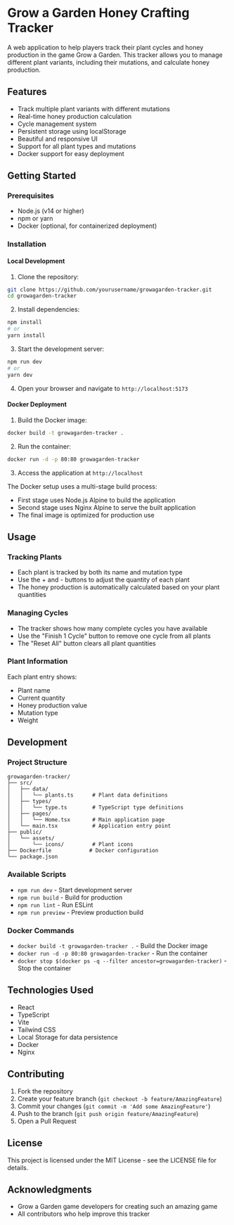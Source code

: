 # Grow a Garden Honey Crafting Tracker

A web application to help players track their plant cycles and honey production in the game Grow a Garden. This tracker allows you to manage different plant variants, including their mutations, and calculate honey production.

## Features

- Track multiple plant variants with different mutations
- Real-time honey production calculation
- Cycle management system
- Persistent storage using localStorage
- Beautiful and responsive UI
- Support for all plant types and mutations
- Docker support for easy deployment

## Getting Started

### Prerequisites

- Node.js (v14 or higher)
- npm or yarn
- Docker (optional, for containerized deployment)

### Installation

#### Local Development

1. Clone the repository:
```bash
git clone https://github.com/yourusername/growagarden-tracker.git
cd growagarden-tracker
```

2. Install dependencies:
```bash
npm install
# or
yarn install
```

3. Start the development server:
```bash
npm run dev
# or
yarn dev
```

4. Open your browser and navigate to `http://localhost:5173`

#### Docker Deployment

1. Build the Docker image:
```bash
docker build -t growagarden-tracker .
```

2. Run the container:
```bash
docker run -d -p 80:80 growagarden-tracker
```

3. Access the application at `http://localhost`

The Docker setup uses a multi-stage build process:
- First stage uses Node.js Alpine to build the application
- Second stage uses Nginx Alpine to serve the built application
- The final image is optimized for production use

## Usage

### Tracking Plants

- Each plant is tracked by both its name and mutation type
- Use the + and - buttons to adjust the quantity of each plant
- The honey production is automatically calculated based on your plant quantities

### Managing Cycles

- The tracker shows how many complete cycles you have available
- Use the "Finish 1 Cycle" button to remove one cycle from all plants
- The "Reset All" button clears all plant quantities

### Plant Information

Each plant entry shows:
- Plant name
- Current quantity
- Honey production value
- Mutation type
- Weight

## Development

### Project Structure

```
growagarden-tracker/
├── src/
│   ├── data/
│   │   └── plants.ts      # Plant data definitions
│   ├── types/
│   │   └── type.ts        # TypeScript type definitions
│   ├── pages/
│   │   └── Home.tsx       # Main application page
│   └── main.tsx           # Application entry point
├── public/
│   └── assets/
│       └── icons/         # Plant icons
├── Dockerfile            # Docker configuration
└── package.json
```

### Available Scripts

- `npm run dev` - Start development server
- `npm run build` - Build for production
- `npm run lint` - Run ESLint
- `npm run preview` - Preview production build

### Docker Commands

- `docker build -t growagarden-tracker .` - Build the Docker image
- `docker run -d -p 80:80 growagarden-tracker` - Run the container
- `docker stop $(docker ps -q --filter ancestor=growagarden-tracker)` - Stop the container

## Technologies Used

- React
- TypeScript
- Vite
- Tailwind CSS
- Local Storage for data persistence
- Docker
- Nginx

## Contributing

1. Fork the repository
2. Create your feature branch (`git checkout -b feature/AmazingFeature`)
3. Commit your changes (`git commit -m 'Add some AmazingFeature'`)
4. Push to the branch (`git push origin feature/AmazingFeature`)
5. Open a Pull Request

## License

This project is licensed under the MIT License - see the LICENSE file for details.

## Acknowledgments

- Grow a Garden game developers for creating such an amazing game
- All contributors who help improve this tracker
